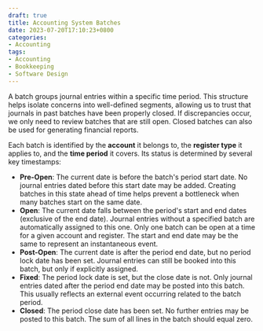 ```yaml
---
draft: true
title: Accounting System Batches
date: 2023-07-20T17:10:23+0800
categories:
- Accounting
tags: 
- Accounting
- Bookkeeping
- Software Design
---
```


A batch groups journal entries within a specific time period. This structure helps isolate concerns into well-defined segments, allowing us to trust that journals in past batches have been properly closed. If discrepancies occur, we only need to review batches that are still open. Closed batches can also be used for generating financial reports.

Each batch is identified by the **account** it belongs to, the **register type** it applies to, and the **time period** it covers. Its status is determined by several key timestamps:

* **Pre-Open**: The current date is before the batch's period start date. No journal entries dated before this start date may be added. Creating batches in this state ahead of time helps prevent a bottleneck when many batches start on the same date.
* **Open**: The current date falls between the period's start and end dates (exclusive of the end date). Journal entries without a specified batch are automatically assigned to this one. Only one batch can be open at a time for a given account and register. The start and end date may be the same to represent an instantaneous event.
* **Post-Open**: The current date is after the period end date, but no period lock date has been set. Journal entries can still be booked into this batch, but only if explicitly assigned.
* **Fixed**: The period lock date is set, but the close date is not. Only journal entries dated after the period end date may be posted into this batch. This usually reflects an external event occurring related to the batch period.
* **Closed**: The period close date has been set. No further entries may be posted to this batch. The sum of all lines in the batch should equal zero.
